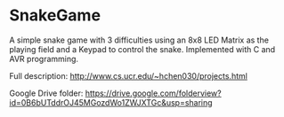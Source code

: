SnakeGame
=========

A simple snake game with 3 difficulties using an 8x8 LED Matrix as the playing field and a Keypad to control the snake.
Implemented with C and AVR programming.

Full description: http://www.cs.ucr.edu/~hchen030/projects.html

Google Drive folder: https://drive.google.com/folderview?id=0B6bUTddrOJ45MGozdWo1ZWJXTGc&usp=sharing
